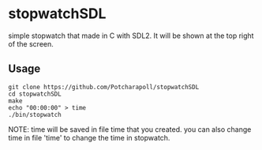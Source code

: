 # stopwatchSDL
simple stopwatch that made in C with SDL2. It will be shown at the top right of the screen.

## Usage
```
git clone https://github.com/Potcharapoll/stopwatchSDL
cd stopwatchSDL
make
echo "00:00:00" > time
./bin/stopwatch
```
NOTE: time will be saved in file time that you created. you can also change time in file 'time' to change the time in stopwatch.
